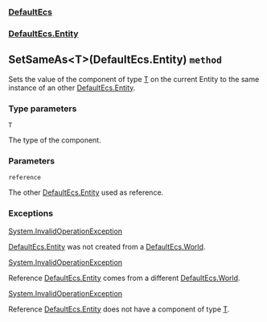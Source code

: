 ### [DefaultEcs](./DefaultEcs.md 'DefaultEcs')
### [DefaultEcs.Entity](./DefaultEcs-Entity.md 'DefaultEcs.Entity')
## SetSameAs&lt;T&gt;(DefaultEcs.Entity) `method`
Sets the value of the component of type [T](#DefaultEcs-Entity-SetSameAs-T-(DefaultEcs-Entity)-T 'DefaultEcs.Entity.SetSameAs&lt;T&gt;(DefaultEcs.Entity).T') on the current Entity to the same instance of an other [DefaultEcs.Entity](./DefaultEcs-Entity.md 'DefaultEcs.Entity').
### Type parameters

<a name='DefaultEcs-Entity-SetSameAs-T-(DefaultEcs-Entity)-T'></a>
`T`

The type of the component.
### Parameters

<a name='DefaultEcs-Entity-SetSameAs-T-(DefaultEcs-Entity)-reference'></a>
`reference`

The other [DefaultEcs.Entity](./DefaultEcs-Entity.md 'DefaultEcs.Entity') used as reference.
### Exceptions

[System.InvalidOperationException](https://docs.microsoft.com/en-us/dotnet/api/System.InvalidOperationException 'System.InvalidOperationException')

[DefaultEcs.Entity](./DefaultEcs-Entity.md 'DefaultEcs.Entity') was not created from a [DefaultEcs.World](./DefaultEcs-World.md 'DefaultEcs.World').

[System.InvalidOperationException](https://docs.microsoft.com/en-us/dotnet/api/System.InvalidOperationException 'System.InvalidOperationException')

Reference [DefaultEcs.Entity](./DefaultEcs-Entity.md 'DefaultEcs.Entity') comes from a different [DefaultEcs.World](./DefaultEcs-World.md 'DefaultEcs.World').

[System.InvalidOperationException](https://docs.microsoft.com/en-us/dotnet/api/System.InvalidOperationException 'System.InvalidOperationException')

Reference [DefaultEcs.Entity](./DefaultEcs-Entity.md 'DefaultEcs.Entity') does not have a component of type [T](#DefaultEcs-Entity-SetSameAs-T-(DefaultEcs-Entity)-T 'DefaultEcs.Entity.SetSameAs&lt;T&gt;(DefaultEcs.Entity).T').
